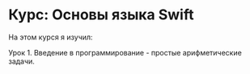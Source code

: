 # Курс: Основы языка Swift

На этом курся я изучил:

Урок 1. Введение в программирование - простые арифметические задачи.

